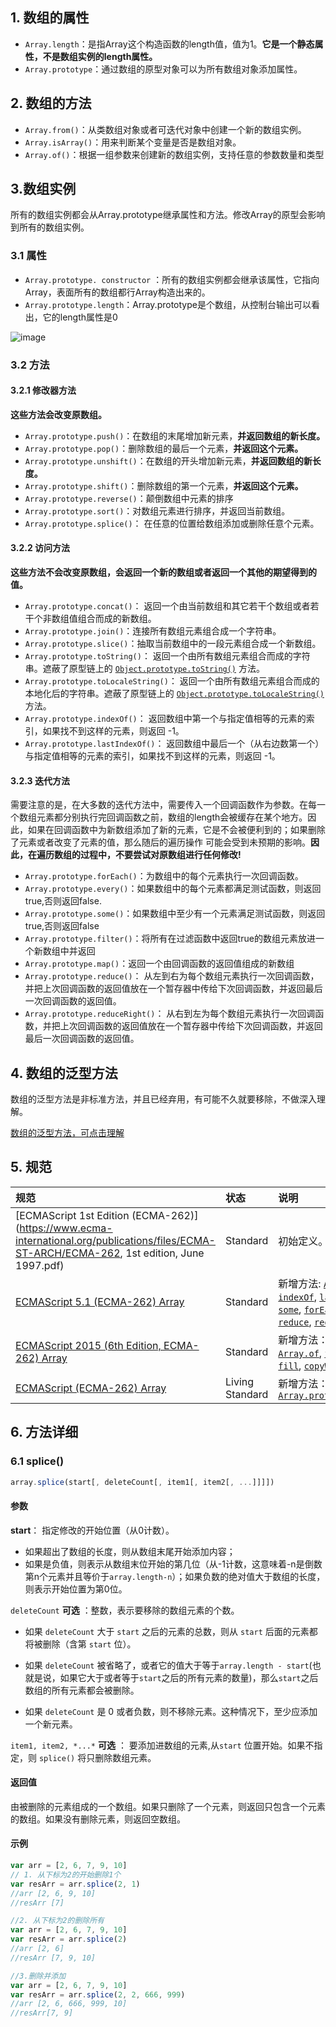 

## 1. 数组的属性

- ```Array.length```：是指Array这个构造函数的length值，值为1。**它是一个静态属性，不是数组实例的length属性。**
- ```Array.prototype```：通过数组的原型对象可以为所有数组对象添加属性。

## 2. 数组的方法

- ```Array.from()```：从类数组对象或者可迭代对象中创建一个新的数组实例。
-  ```Array.isArray()```：用来判断某个变量是否是数组对象。
- ```Array.of()```：根据一组参数来创建新的数组实例，支持任意的参数数量和类型

## 3.数组实例

所有的数组实例都会从Array.prototype继承属性和方法。修改Array的原型会影响到所有的数组实例。

### 3.1 属性

- ```Array.prototype. constructor``` ：所有的数组实例都会继承该属性，它指向Array，表面所有的数组都行Array构造出来的。
- ```Array.prototype.length```：Array.prototype是个数组，从控制台输出可以看出，它的length属性是0

![image](https://user-images.githubusercontent.com/24636279/123025120-b8cbeb80-d40c-11eb-9018-74e52e4eab72.png)


### 3.2 方法

#### 3.2.1 修改器方法

**这些方法会改变原数组。**

- ```Array.prototype.push()```：在数组的末尾增加新元素，**并返回数组的新长度。**
- ```Array.prototype.pop()```：删除数组的最后一个元素，**并返回这个元素。**
- ```Array.prototype.unshift()```：在数组的开头增加新元素，**并返回数组的新长度。**
- ```Array.prototype.shift()```：删除数组的第一个元素，**并返回这个元素。**
- ```Array.prototype.reverse()```：颠倒数组中元素的排序
- ```Array.prototype.sort()```：对数组元素进行排序，并返回当前数组。
- ```Array.prototype.splice()```： 在任意的位置给数组添加或删除任意个元素。 

#### 3.2.2 访问方法

**这些方法不会改变原数组，会返回一个新的数组或者返回一个其他的期望得到的值。**



- ```Array.prototype.concat()```： 返回一个由当前数组和其它若干个数组或者若干个非数组值组合而成的新数组。 
- ```Array.prototype.join()```：连接所有数组元素组合成一个字符串。
- ```Array.prototype.slice()```：抽取当前数组中的一段元素组合成一个新数组。
- ```Array.prototype.toString()```： 返回一个由所有数组元素组合而成的字符串。遮蔽了原型链上的 [`Object.prototype.toString()`](https://developer.mozilla.org/zh-CN/docs/Web/JavaScript/Reference/Global_Objects/Object/toString) 方法。 
- ```Array.prototype.toLocaleString()```： 返回一个由所有数组元素组合而成的本地化后的字符串。遮蔽了原型链上的 [`Object.prototype.toLocaleString()`](https://developer.mozilla.org/zh-CN/docs/Web/JavaScript/Reference/Global_Objects/Object/toLocaleString) 方法。 
- ```Array.prototype.indexOf()```： 返回数组中第一个与指定值相等的元素的索引，如果找不到这样的元素，则返回 -1。 
- ```Array.prototype.lastIndexOf()```： 返回数组中最后一个（从右边数第一个）与指定值相等的元素的索引，如果找不到这样的元素，则返回 -1。 

#### 3.2.3 迭代方法

需要注意的是，在大多数的迭代方法中，需要传入一个回调函数作为参数。在每一个数组元素都分别执行完回调函数之前，数组的length会被缓存在某个地方。因此，如果在回调函数中为新数组添加了新的元素，它是不会被便利到的；如果删除了元素或者改变了元素的值，那么随后的遍历操作 可能会受到未预期的影响。**因此，在遍历数组的过程中，不要尝试对原数组进行任何修改!**

- ```Array.prototype.forEach()```：为数组中的每个元素执行一次回调函数。
- ```Array.prototype.every()```：如果数组中的每个元素都满足测试函数，则返回true,否则返回false.
- ```Array.prototype.some()```：如果数组中至少有一个元素满足测试函数，则返回true,否则返回false
- ```Array.prototype.filter()```：将所有在过滤函数中返回true的数组元素放进一个新数组中并返回
- ```Array.prototype.map()```：返回一个由回调函数的返回值组成的新数组
- ```Array.prototype.reduce()```： 从左到右为每个数组元素执行一次回调函数，并把上次回调函数的返回值放在一个暂存器中传给下次回调函数，并返回最后一次回调函数的返回值。 
- ```Array.prototype.reduceRight()```： 从右到左为每个数组元素执行一次回调函数，并把上次回调函数的返回值放在一个暂存器中传给下次回调函数，并返回最后一次回调函数的返回值。



## 4. 数组的泛型方法

数组的泛型方法是非标准方法，并且已经弃用，有可能不久就要移除，不做深入理解。

[数组的泛型方法，可点击理解](https://developer.mozilla.org/zh-CN/docs/Web/JavaScript/Reference/Global_Objects/Array#%E6%95%B0%E7%BB%84%E6%B3%9B%E5%9E%8B%E6%96%B9%E6%B3%95)





## 5. 规范



| 规范                                                         | 状态            | 说明                                                         |
| :----------------------------------------------------------- | :-------------- | :----------------------------------------------------------- |
| [ECMAScript 1st Edition (ECMA-262)](https://www.ecma-international.org/publications/files/ECMA-ST-ARCH/ECMA-262, 1st edition, June 1997.pdf) | Standard        | 初始定义。                                                   |
| [ECMAScript 5.1 (ECMA-262) Array](https://www.ecma-international.org/ecma-262/5.1/#sec-15.4) | Standard        | 新增方法: [`Array.isArray`](https://developer.mozilla.org/zh-CN/docs/Web/JavaScript/Reference/Global_Objects/Array/isArray), [`indexOf`](https://developer.mozilla.org/zh-CN/docs/Web/JavaScript/Reference/Global_Objects/Array/indexOf), [`lastIndexOf`](https://developer.mozilla.org/zh-CN/docs/Web/JavaScript/Reference/Global_Objects/Array/lastIndexOf), [`every`](https://developer.mozilla.org/zh-CN/docs/Web/JavaScript/Reference/Global_Objects/Array/every), [`some`](https://developer.mozilla.org/zh-CN/docs/Web/JavaScript/Reference/Global_Objects/Array/some), [`forEach`](https://developer.mozilla.org/zh-CN/docs/Web/JavaScript/Reference/Global_Objects/Array/forEach), [`map`](https://developer.mozilla.org/zh-CN/docs/Web/JavaScript/Reference/Global_Objects/Array/map), [`filter`](https://developer.mozilla.org/zh-CN/docs/Web/JavaScript/Reference/Global_Objects/Array/filter), [`reduce`](https://developer.mozilla.org/zh-CN/docs/Web/JavaScript/Reference/Global_Objects/Array/Reduce), [`reduceRight`](https://developer.mozilla.org/zh-CN/docs/Web/JavaScript/Reference/Global_Objects/Array/ReduceRight) |
| [ECMAScript 2015 (6th Edition, ECMA-262) Array](https://www.ecma-international.org/ecma-262/6.0/#sec-array-objects) | Standard        | 新增方法：[`Array.from`](https://developer.mozilla.org/zh-CN/docs/Web/JavaScript/Reference/Global_Objects/Array/from), [`Array.of`](https://developer.mozilla.org/zh-CN/docs/Web/JavaScript/Reference/Global_Objects/Array/of), [`find`](https://developer.mozilla.org/zh-CN/docs/Web/JavaScript/Reference/Global_Objects/Array/find), [`findIndex`](https://developer.mozilla.org/zh-CN/docs/Web/JavaScript/Reference/Global_Objects/Array/findIndex), [`fill`](https://developer.mozilla.org/zh-CN/docs/Web/JavaScript/Reference/Global_Objects/Array/fill), [`copyWithin`](https://developer.mozilla.org/zh-CN/docs/Web/JavaScript/Reference/Global_Objects/Array/copyWithin) |
| [ECMAScript (ECMA-262) Array](https://tc39.es/ecma262/#sec-array-objects) | Living Standard | 新增方法：[`Array.prototype.includes()`](https://developer.mozilla.org/zh-CN/docs/Web/JavaScript/Reference/Global_Objects/Array/includes) |

## 6. 方法详细

### 6.1 splice()

```js
array.splice(start[, deleteCount[, item1[, item2[, ...]]]])
```



#### 参数

 **start**： 指定修改的开始位置（从0计数）。

- 如果超出了数组的长度，则从数组末尾开始添加内容；
- 如果是负值，则表示从数组末位开始的第几位（从-1计数，这意味着-n是倒数第n个元素并且等价于`array.length-n`）；如果负数的绝对值大于数组的长度，则表示开始位置为第0位。 



 `deleteCount` **可选** ：整数，表示要移除的数组元素的个数。

- 如果 `deleteCount` 大于 `start` 之后的元素的总数，则从 `start` 后面的元素都将被删除（含第 `start` 位）。

- 如果 `deleteCount` 被省略了，或者它的值大于等于`array.length - start`(也就是说，如果它大于或者等于`start`之后的所有元素的数量)，那么`start`之后数组的所有元素都会被删除。

- 如果 `deleteCount` 是 0 或者负数，则不移除元素。这种情况下，至少应添加一个新元素。



 `item1, item2, *...*` **可选** ： 要添加进数组的元素,从`start` 位置开始。如果不指定，则 `splice()` 将只删除数组元素。 

#### 返回值

 由被删除的元素组成的一个数组。如果只删除了一个元素，则返回只包含一个元素的数组。如果没有删除元素，则返回空数组。 

#### 示例

```js
var arr = [2, 6, 7, 9, 10]
// 1. 从下标为2的开始删除1个
var resArr = arr.splice(2, 1)
//arr [2, 6, 9, 10]
//resArr [7]

//2. 从下标为2的删除所有
var arr = [2, 6, 7, 9, 10]
var resArr = arr.splice(2)
//arr [2, 6]
//resArr [7, 9, 10]

//3.删除并添加
var arr = [2, 6, 7, 9, 10]
var resArr = arr.splice(2, 2, 666, 999)
//arr [2, 6, 666, 999, 10]
//resArr[7, 9]
```

